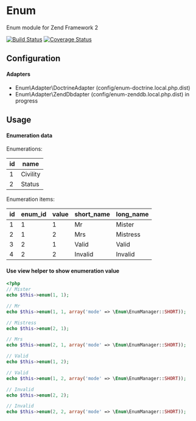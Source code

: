 Enum
====

Enum module for Zend Framework 2

[![Build Status](https://secure.travis-ci.org/neeckeloo/Enum.png?branch=master)](http://travis-ci.org/neeckeloo/Enum)
[![Coverage Status](https://coveralls.io/repos/neeckeloo/Enum/badge.png)](https://coveralls.io/r/neeckeloo/Enum)

Configuration
-------------

#### Adapters

- Enum\Adapter\DoctrineAdapter (config/enum-doctrine.local.php.dist)
- Enum\Adapter\ZendDbdapter (config/enum-zenddb.local.php.dist) in progress

Usage
-----

#### Enumeration data

Enumerations:

| id   | name       |
|------|------------|
| 1    | Civility   |
| 2    | Status     |

Enumeration items:

| id | enum_id | value | short_name | long_name |
|----|---------|-------|------------|-----------|
| 1  | 1       | 1     | Mr         | Mister    |
| 2  | 1       | 2     | Mrs        | Mistress  |
| 3  | 2       | 1     | Valid      | Valid     |
| 4  | 2       | 2     | Invalid    | Invalid   |

#### Use view helper to show enumeration value

```php
<?php
// Mister
echo $this->enum(1, 1);

// Mr
echo $this->enum(1, 1, array('mode' => \Enum\EnumManager::SHORT));

// Mistress
echo $this->enum(2, 1);

// Mrs
echo $this->enum(2, 1, array('mode' => \Enum\EnumManager::SHORT));

// Valid
echo $this->enum(1, 2);

// Valid
echo $this->enum(1, 2, array('mode' => \Enum\EnumManager::SHORT));

// Invalid
echo $this->enum(2, 2);

// Invalid
echo $this->enum(2, 2, array('mode' => \Enum\EnumManager::SHORT));
```